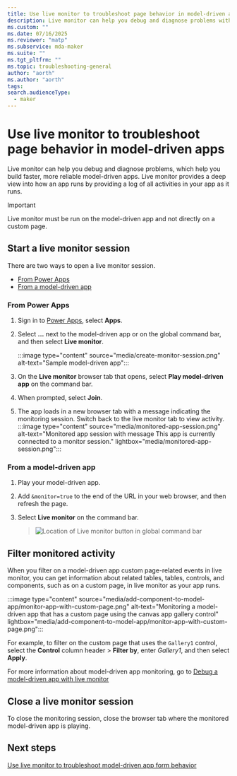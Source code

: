 ```yaml
---
title: Use live monitor to troubleshoot page behavior in model-driven apps with Power Apps
description: Live monitor can help you debug and diagnose problems with custom pages. Discover how to troubleshoot page behavior in model-driven apps using the live monitor tool.
ms.custom: ""
ms.date: 07/16/2025
ms.reviewer: "matp"
ms.subservice: mda-maker
ms.suite: ""
ms.tgt_pltfrm: ""
ms.topic: troubleshooting-general
author: "aorth"
ms.author: "aorth"
tags: 
search.audienceType: 
  - maker
---
```

# Use live monitor to troubleshoot page behavior in model-driven apps

Live monitor can help you debug and diagnose problems, which help you build faster, more reliable model-driven apps. Live monitor provides a deep view into how an app runs by providing a log of all activities in your app as it runs.

  > [!IMPORTANT]
  > Live monitor must be run on the model-driven app and not directly on a custom page.

## Start a live monitor session

There are two ways to open a live monitor session.

- [From Power Apps](#from-power-apps)
- [From a model-driven app](#from-a-model-driven-app)

### From Power Apps

1. Sign in to [Power Apps](https://make.powerapps.com/), select **Apps**.
1. Select **...** next to the model-driven app or on the global command bar, and then select **Live monitor**.

   :::image type="content" source="media/create-monitor-session.png" alt-text="Sample model-driven app":::

1. On the **Live monitor** browser tab that opens, select **Play model-driven app** on the command bar.
1. When prompted, select **Join**.
1. The app loads in a new browser tab with a message indicating the monitoring session. Switch back to the live monitor tab to view activity.
   :::image type="content" source="media/monitored-app-session.png" alt-text="Monitored app session with message This app is currently connected to a monitor session." lightbox="media/monitored-app-session.png":::

### From a model-driven app

1. Play your model-driven app.
2. Add `&monitor=true` to the end of the URL in your web browser, and then refresh the page.
3. Select **Live monitor** on the command bar.

    > ![Location of Live monitor button in global command bar](https://user-images.githubusercontent.com/69216748/146047014-b9428da5-138a-4ccf-b74c-b45a0a0685b9.png)

## Filter monitored activity

When you filter on a model-driven app custom page-related events in live monitor, you can get information about related tables, tables, controls, and components, such as on a custom page, in live monitor as your app runs.

:::image type="content" source="media/add-component-to-model-app/monitor-app-with-custom-page.png" alt-text="Monitoring a model-driven app that has a custom page using the canvas app gallery control" lightbox="media/add-component-to-model-app/monitor-app-with-custom-page.png":::

For example, to filter on the custom page that uses the `Gallery1` control, select the **Control** column header > **Filter by**, enter *Gallery1*, and then select **Apply**.

For more information about model-driven app monitoring, go to [Debug a model-driven app with live monitor](../monitor-modelapps.md)

## Close a live monitor session

To close the monitoring session, close the browser tab where the monitored model-driven app is playing.

## Next steps

[Use live monitor to troubleshoot model-driven app form behavior](monitor-form-checker.md)
